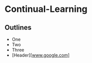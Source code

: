 # Continual-Learning

## Outlines
- One
- Two
- Three
- [Header][www.google.com]

</br>

[website]: www.google.com
[twitter]: www.twitter.com
[youtube]: www.youtube.com
